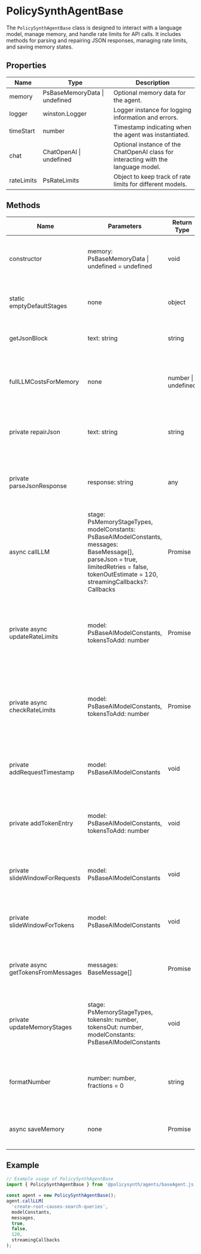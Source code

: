 # PolicySynthAgentBase

The `PolicySynthAgentBase` class is designed to interact with a language model, manage memory, and handle rate limits for API calls. It includes methods for parsing and repairing JSON responses, managing rate limits, and saving memory states.

## Properties

| Name       | Type                | Description                                                                 |
|------------|---------------------|-----------------------------------------------------------------------------|
| memory     | PsBaseMemoryData \| undefined | Optional memory data for the agent.                                           |
| logger     | winston.Logger      | Logger instance for logging information and errors.                          |
| timeStart  | number              | Timestamp indicating when the agent was instantiated.                        |
| chat       | ChatOpenAI \| undefined | Optional instance of the ChatOpenAI class for interacting with the language model. |
| rateLimits | PsRateLimits   | Object to keep track of rate limits for different models.                    |

## Methods

| Name                    | Parameters                                                                 | Return Type         | Description                                                                                     |
|-------------------------|---------------------------------------------------------------------------|---------------------|-------------------------------------------------------------------------------------------------|
| constructor             | memory: PsBaseMemoryData \| undefined = undefined                         | void                | Initializes the agent with optional memory data.                                                |
| static emptyDefaultStages | none                                                                      | object              | Returns an object with default stages for the agent.                                            |
| getJsonBlock            | text: string                                                               | string              | Extracts a JSON block from a given text.                                                        |
| fullLLMCostsForMemory   | none                                                                       | number \| undefined | Calculates the total cost of memory stages in terms of tokens.                                   |
| private repairJson      | text: string                                                               | string              | Repairs a given JSON string using the `jsonrepair` library.                                      |
| private parseJsonResponse | response: string                                                          | any                 | Parses a JSON response, attempting to repair it if parsing fails.                               |
| async callLLM           | stage: PsMemoryStageTypes, modelConstants: PsBaseAIModelConstants, messages: BaseMessage[], parseJson = true, limitedRetries = false, tokenOutEstimate = 120, streamingCallbacks?: Callbacks | Promise<any>        | Calls the language model with the given parameters and handles retries and rate limits.          |
| private async updateRateLimits | model: PsBaseAIModelConstants, tokensToAdd: number               | Promise<void>       | Updates the rate limits for a given model by adding the current request and token count.         |
| private async checkRateLimits | model: PsBaseAIModelConstants, tokensToAdd: number                | Promise<void>       | Checks if the rate limits for a given model have been reached and waits if necessary.            |
| private addRequestTimestamp | model: PsBaseAIModelConstants                                      | void                | Adds a timestamp for the current request to the rate limits.                                     |
| private addTokenEntry    | model: PsBaseAIModelConstants, tokensToAdd: number                    | void                | Adds a token entry for the current request to the rate limits.                                   |
| private slideWindowForRequests | model: PsBaseAIModelConstants                                    | void                | Slides the window for request timestamps to remove old entries.                                  |
| private slideWindowForTokens | model: PsBaseAIModelConstants                                      | void                | Slides the window for token entries to remove old entries.                                       |
| private async getTokensFromMessages | messages: BaseMessage[]                                          | Promise<number>     | Gets the total number of tokens from a list of messages.                                         |
| private updateMemoryStages | stage: PsMemoryStageTypes, tokensIn: number, tokensOut: number, modelConstants: PsBaseAIModelConstants | void                | Updates the memory stages with the given token counts and costs.                                 |
| formatNumber             | number: number, fractions = 0                                              | string              | Formats a number to a string with a specified number of decimal places.                          |
| async saveMemory         | none                                                                       | Promise<void>       | Saves the current memory state to Redis.                                                         |

## Example

```typescript
// Example usage of PolicySynthAgentBase
import { PolicySynthAgentBase } from '@policysynth/agents/baseAgent.js';

const agent = new PolicySynthAgentBase();
agent.callLLM(
  'create-root-causes-search-queries',
  modelConstants,
  messages,
  true,
  false,
  120,
  streamingCallbacks
);
```